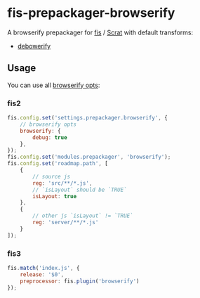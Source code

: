 # fis-prepackager-browserify

A browserify prepackager for [fis](http://fex-team.github.io/fis-site/) / [Scrat](http://scrat.io) with default transforms:

- [debowerify](https://www.npmjs.com/package/debowerify)

## Usage

You can use all [browserify opts](https://github.com/substack/node-browserify#browserifyfiles--opts):

### fis2

```javascript
fis.config.set('settings.prepackager.browserify', {
    // browserify opts
    browserify: {
        debug: true
    },
});
fis.config.set('modules.prepackager', 'browserify');
fis.config.set('roadmap.path', [
    {
        // source js
        reg: 'src/**/*.js',
        // `isLayout` should be `TRUE`
        isLayout: true
    },
    {
        // other js `isLayout` != `TRUE`
        reg: 'server/**/*.js'
    }
]);
```

### fis3

```javascript
fis.match('index.js', {
    release: '$0',
    preprocessor: fis.plugin('browserify')
});
```
